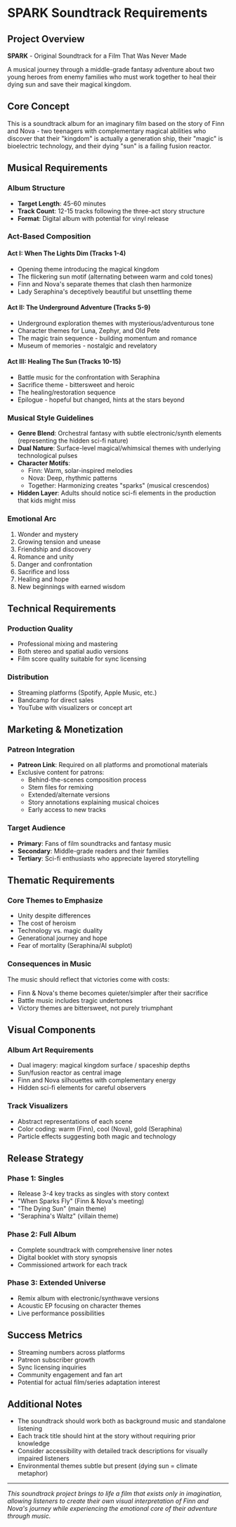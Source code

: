 # SPARK Soundtrack Requirements

## Project Overview
**SPARK** - Original Soundtrack for a Film That Was Never Made

A musical journey through a middle-grade fantasy adventure about two young heroes from enemy families who must work together to heal their dying sun and save their magical kingdom.

## Core Concept
This is a soundtrack album for an imaginary film based on the story of Finn and Nova - two teenagers with complementary magical abilities who discover that their "kingdom" is actually a generation ship, their "magic" is bioelectric technology, and their dying "sun" is a failing fusion reactor.

## Musical Requirements

### Album Structure
- **Target Length**: 45-60 minutes
- **Track Count**: 12-15 tracks following the three-act story structure
- **Format**: Digital album with potential for vinyl release

### Act-Based Composition

#### Act I: When The Lights Dim (Tracks 1-4)
- Opening theme introducing the magical kingdom
- The flickering sun motif (alternating between warm and cold tones)
- Finn and Nova's separate themes that clash then harmonize
- Lady Seraphina's deceptively beautiful but unsettling theme

#### Act II: The Underground Adventure (Tracks 5-9)
- Underground exploration themes with mysterious/adventurous tone
- Character themes for Luna, Zephyr, and Old Pete
- The magic train sequence - building momentum and romance
- Museum of memories - nostalgic and revelatory

#### Act III: Healing The Sun (Tracks 10-15)
- Battle music for the confrontation with Seraphina
- Sacrifice theme - bittersweet and heroic
- The healing/restoration sequence
- Epilogue - hopeful but changed, hints at the stars beyond

### Musical Style Guidelines
- **Genre Blend**: Orchestral fantasy with subtle electronic/synth elements (representing the hidden sci-fi nature)
- **Dual Nature**: Surface-level magical/whimsical themes with underlying technological pulses
- **Character Motifs**: 
  - Finn: Warm, solar-inspired melodies
  - Nova: Deep, rhythmic patterns
  - Together: Harmonizing creates "sparks" (musical crescendos)
- **Hidden Layer**: Adults should notice sci-fi elements in the production that kids might miss

### Emotional Arc
1. Wonder and mystery
2. Growing tension and unease
3. Friendship and discovery
4. Romance and unity
5. Danger and confrontation
6. Sacrifice and loss
7. Healing and hope
8. New beginnings with earned wisdom

## Technical Requirements

### Production Quality
- Professional mixing and mastering
- Both stereo and spatial audio versions
- Film score quality suitable for sync licensing

### Distribution
- Streaming platforms (Spotify, Apple Music, etc.)
- Bandcamp for direct sales
- YouTube with visualizers or concept art

## Marketing & Monetization

### Patreon Integration
- **Patreon Link**: Required on all platforms and promotional materials
- Exclusive content for patrons:
  - Behind-the-scenes composition process
  - Stem files for remixing
  - Extended/alternate versions
  - Story annotations explaining musical choices
  - Early access to new tracks

### Target Audience
- **Primary**: Fans of film soundtracks and fantasy music
- **Secondary**: Middle-grade readers and their families
- **Tertiary**: Sci-fi enthusiasts who appreciate layered storytelling

## Thematic Requirements

### Core Themes to Emphasize
- Unity despite differences
- The cost of heroism
- Technology vs. magic duality
- Generational journey and hope
- Fear of mortality (Seraphina/AI subplot)

### Consequences in Music
The music should reflect that victories come with costs:
- Finn & Nova's theme becomes quieter/simpler after their sacrifice
- Battle music includes tragic undertones
- Victory themes are bittersweet, not purely triumphant

## Visual Components

### Album Art Requirements
- Dual imagery: magical kingdom surface / spaceship depths
- Sun/fusion reactor as central image
- Finn and Nova silhouettes with complementary energy
- Hidden sci-fi elements for careful observers

### Track Visualizers
- Abstract representations of each scene
- Color coding: warm (Finn), cool (Nova), gold (Seraphina)
- Particle effects suggesting both magic and technology

## Release Strategy

### Phase 1: Singles
- Release 3-4 key tracks as singles with story context
- "When Sparks Fly" (Finn & Nova's meeting)
- "The Dying Sun" (main theme)
- "Seraphina's Waltz" (villain theme)

### Phase 2: Full Album
- Complete soundtrack with comprehensive liner notes
- Digital booklet with story synopsis
- Commissioned artwork for each track

### Phase 3: Extended Universe
- Remix album with electronic/synthwave versions
- Acoustic EP focusing on character themes
- Live performance possibilities

## Success Metrics
- Streaming numbers across platforms
- Patreon subscriber growth
- Sync licensing inquiries
- Community engagement and fan art
- Potential for actual film/series adaptation interest

## Additional Notes
- The soundtrack should work both as background music and standalone listening
- Each track title should hint at the story without requiring prior knowledge
- Consider accessibility with detailed track descriptions for visually impaired listeners
- Environmental themes subtle but present (dying sun = climate metaphor)

---

*This soundtrack project brings to life a film that exists only in imagination, allowing listeners to create their own visual interpretation of Finn and Nova's journey while experiencing the emotional core of their adventure through music.*